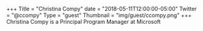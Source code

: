 +++
Title = "Christina Compy"
date = "2018-05-11T12:00:00-05:00"
Twitter = "@ccompy"
Type = "guest"
Thumbnail = "img/guest/ccompy.png"
+++
Christina Compy is a Principal Program Manager at Microsoft


